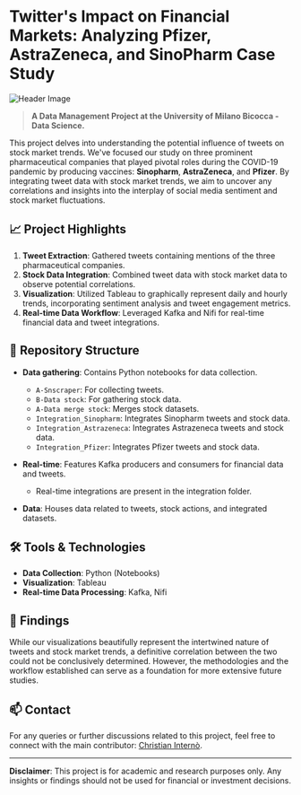 # Twitter's Impact on Financial Markets: Analyzing Pfizer, AstraZeneca, and SinoPharm Case Study

![Header Image]([https://images.unsplash.com/photo-1563013544-824ae1b704d3?ixlib=rb-1.2.1&auto=format&fit=crop&w=1350&q=80](https://www.europeanpharmaceuticalreview.com/wp-content/uploads/COVID-19-vaccine-finance-MCAP.jpg))

> **A Data Management Project at the University of Milano Bicocca - Data Science.** 

This project delves into understanding the potential influence of tweets on stock market trends. We've focused our study on three prominent pharmaceutical companies that played pivotal roles during the COVID-19 pandemic by producing vaccines: **Sinopharm**, **AstraZeneca**, and **Pfizer**. By integrating tweet data with stock market trends, we aim to uncover any correlations and insights into the interplay of social media sentiment and stock market fluctuations.

## 📈 Project Highlights

1. **Tweet Extraction**: Gathered tweets containing mentions of the three pharmaceutical companies.
2. **Stock Data Integration**: Combined tweet data with stock market data to observe potential correlations.
3. **Visualization**: Utilized Tableau to graphically represent daily and hourly trends, incorporating sentiment analysis and tweet engagement metrics.
4. **Real-time Data Workflow**: Leveraged Kafka and Nifi for real-time financial data and tweet integrations.

## 📁 Repository Structure

- **Data gathering**: Contains Python notebooks for data collection.
  - `A-Snscraper`: For collecting tweets.
  - `B-Data stock`: For gathering stock data.
  - `A-Data merge stock`: Merges stock datasets.
  - `Integration_Sinopharm`: Integrates Sinopharm tweets and stock data.
  - `Integration_Astrazeneca`: Integrates Astrazeneca tweets and stock data.
  - `Integration_Pfizer`: Integrates Pfizer tweets and stock data.
  
- **Real-time**: Features Kafka producers and consumers for financial data and tweets.
  - Real-time integrations are present in the integration folder.
  
- **Data**: Houses data related to tweets, stock actions, and integrated datasets.

## 🛠 Tools & Technologies

- **Data Collection**: Python (Notebooks)
- **Visualization**: Tableau
- **Real-time Data Processing**: Kafka, Nifi

## 🤔 Findings

While our visualizations beautifully represent the intertwined nature of tweets and stock market trends, a definitive correlation between the two could not be conclusively determined. However, the methodologies and the workflow established can serve as a foundation for more extensive future studies.

## 📫 Contact

For any queries or further discussions related to this project, feel free to connect with the main contributor: [Christian Internò](https://github.com/ChristianInterno).

---

**Disclaimer**: This project is for academic and research purposes only. Any insights or findings should not be used for financial or investment decisions.

